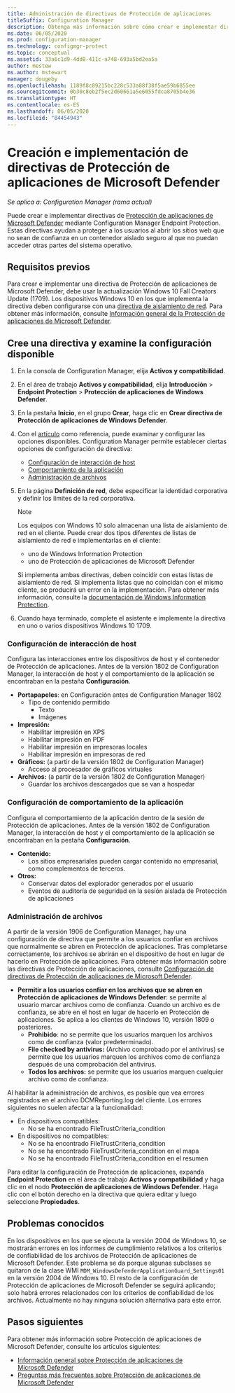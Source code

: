 ```yaml
---
title: Administración de directivas de Protección de aplicaciones
titleSuffix: Configuration Manager
description: Obtenga más información sobre cómo crear e implementar directivas de Protección de aplicaciones de Microsoft Defender.
ms.date: 06/05/2020
ms.prod: configuration-manager
ms.technology: configmgr-protect
ms.topic: conceptual
ms.assetid: 33a6c1d9-4dd8-411c-a748-693a5bd2ea5a
author: mestew
ms.author: mstewart
manager: dougeby
ms.openlocfilehash: 1189f8c89215bc228c533a88f38f5ae59b6855ee
ms.sourcegitcommit: 0b30c8eb2f5ec2d60661a5e6055fdca8705b4e36
ms.translationtype: HT
ms.contentlocale: es-ES
ms.lasthandoff: 06/05/2020
ms.locfileid: "84454943"
---
```

# <a name="create-and-deploy-microsoft-defender-application-guard-policy"></a>Creación e implementación de directivas de Protección de aplicaciones de Microsoft Defender

*Se aplica a: Configuration Manager (rama actual)*
<!-- 1351960 -->  
Puede crear e implementar directivas de [Protección de aplicaciones de Microsoft Defender](https://docs.microsoft.com/windows/security/threat-protection/microsoft-defender-application-guard/md-app-guard-overview) mediante Configuration Manager Endpoint Protection. Estas directivas ayudan a proteger a los usuarios al abrir los sitios web que no sean de confianza en un contenedor aislado seguro al que no puedan acceder otras partes del sistema operativo.

## <a name="prerequisites"></a>Requisitos previos

Para crear e implementar una directiva de Protección de aplicaciones de Microsoft Defender, debe usar la actualización Windows 10 Fall Creators Update (1709). Los dispositivos Windows 10 en los que implementa la directiva deben configurarse con una [directiva de aislamiento de red](https://docs.microsoft.com/windows/security/threat-protection/microsoft-defender-application-guard/configure-md-app-guard#network-isolation-settings). Para obtener más información, consulte [Información general de la Protección de aplicaciones de Microsoft Defender](https://docs.microsoft.com/windows/security/threat-protection/microsoft-defender-application-guard/md-app-guard-overview).

## <a name="create-a-policy-and-to-browse-the-available-settings"></a>Cree una directiva y examine la configuración disponible

1. En la consola de Configuration Manager, elija **Activos y compatibilidad**.
2. En el área de trabajo **Activos y compatibilidad**, elija **Introducción** > **Endpoint Protection** > **Protección de aplicaciones de Windows Defender**.
3. En la pestaña **Inicio**, en el grupo **Crear**, haga clic en **Crear directiva de Protección de aplicaciones de Windows Defender**.
4. Con el [artículo](https://docs.microsoft.com/windows/security/threat-protection/microsoft-defender-application-guard/configure-md-app-guard) como referencia, puede examinar y configurar las opciones disponibles. Configuration Manager permite establecer ciertas opciones de configuración de directiva:
   - [Configuración de interacción de host](#bkmk_HIS)
   - [Comportamiento de la aplicación](#bkmk_ABS)
   - [Administración de archivos](#bkmk_FM)
5. En la página **Definición de red**, debe especificar la identidad corporativa y definir los límites de la red corporativa.

    > [!NOTE]
    > Los equipos con Windows 10 solo almacenan una lista de aislamiento de red en el cliente. Puede crear dos tipos diferentes de listas de aislamiento de red e implementarlas en el cliente:
    >
    >  - uno de Windows Information Protection
    >  - uno de Protección de aplicaciones de Microsoft Defender
    >
    > Si implementa ambas directivas, deben coincidir con estas listas de aislamiento de red. Si implementa listas que no coincidan con el mismo cliente, se producirá un error en la implementación. Para obtener más información, consulte la [documentación de Windows Information Protection](https://docs.microsoft.com/windows/security/information-protection/windows-information-protection/create-wip-policy-using-configmgr).

6. Cuando haya terminado, complete el asistente e implemente la directiva en uno o varios dispositivos Windows 10 1709.

### <a name="host-interaction-settings"></a><a name="bkmk_HIS"></a> Configuración de interacción de host

Configura las interacciones entre los dispositivos de host y el contenedor de Protección de aplicaciones. Antes de la versión 1802 de Configuration Manager, la interacción de host y el comportamiento de la aplicación se encontraban en la pestaña **Configuración**.

- **Portapapeles**: en Configuración antes de Configuration Manager 1802
  - Tipo de contenido permitido
    - Texto
    - Imágenes
- **Impresión:**
  - Habilitar impresión en XPS
  - Habilitar impresión en PDF
  - Habilitar impresión en impresoras locales
  - Habilitar impresión en impresoras de red
- **Gráficos:** (a partir de la versión 1802 de Configuration Manager)
  - Acceso al procesador de gráficos virtuales
- **Archivos:** (a partir de la versión 1802 de Configuration Manager)
  - Guardar los archivos descargados que se van a hospedar

### <a name="application-behavior-settings"></a><a name="bkmk_ABS"></a> Configuración de comportamiento de la aplicación

Configura el comportamiento de la aplicación dentro de la sesión de Protección de aplicaciones. Antes de la versión 1802 de Configuration Manager, la interacción de host y el comportamiento de la aplicación se encontraban en la pestaña **Configuración**.

- **Contenido:**
  - Los sitios empresariales pueden cargar contenido no empresarial, como complementos de terceros.
- **Otros:**
  - Conservar datos del explorador generados por el usuario
  - Eventos de auditoría de seguridad en la sesión aislada de Protección de aplicaciones

### <a name="file-management"></a><a name="bkmk_FM"></a> Administración de archivos
<!--3555858-->
A partir de la versión 1906 de Configuration Manager, hay una configuración de directiva que permite a los usuarios confiar en archivos que normalmente se abren en Protección de aplicaciones. Tras completarse correctamente, los archivos se abrirán en el dispositivo de host en lugar de hacerlo en Protección de aplicaciones. Para obtener más información sobre las directivas de Protección de aplicaciones, consulte [Configuración de directivas de Protección de aplicaciones de Microsoft Defender](https://docs.microsoft.com/windows/security/threat-protection/microsoft-defender-application-guard/configure-md-app-guard).

- **Permitir a los usuarios confiar en los archivos que se abren en Protección de aplicaciones de Windows Defender**: se permite al usuario marcar archivos como de confianza. Cuando un archivo es de confianza, se abre en el host en lugar de hacerlo en Protección de aplicaciones. Se aplica a los clientes de Windows 10, versión 1809 o posteriores.
  - **Prohibido**: no se permite que los usuarios marquen los archivos como de confianza (valor predeterminado).
  - **File checked by antivirus:** (Archivo comprobado por el antivirus) se permite que los usuarios marquen los archivos como de confianza después de una comprobación del antivirus.
  - **Todos los archivos:** se permite que los usuarios marquen cualquier archivo como de confianza.

Al habilitar la administración de archivos, es posible que vea errores registrados en el archivo DCMReporting.log del cliente. Los errores siguientes no suelen afectar a la funcionalidad: <!--4619457-->

- En dispositivos compatibles:
  - No se ha encontrado FileTrustCriteria_condition
- En dispositivos no compatibles:
  - No se ha encontrado FileTrustCriteria_condition
  - No se ha encontrado FileTrustCriteria_condition en el mapa
  - No se ha encontrado FileTrustCriteria_condition en el resumen

Para editar la configuración de Protección de aplicaciones, expanda **Endpoint Protection** en el área de trabajo **Activos y compatibilidad** y haga clic en el nodo **Protección de aplicaciones de Windows Defender**. Haga clic con el botón derecho en la directiva que quiera editar y luego seleccione **Propiedades**.

## <a name="known-issues"></a>Problemas conocidos

En los dispositivos en los que se ejecuta la versión 2004 de Windows 10, se mostrarán errores en los informes de cumplimiento relativos a los criterios de confiabilidad de los archivos de Protección de aplicaciones de Microsoft Defender. Este problema se da porque algunas subclases se quitaron de la clase WMI `MDM_WindowsDefenderApplicationGuard_Settings01` en la versión 2004 de Windows 10. El resto de la configuración de Protección de aplicaciones de Microsoft Defender se seguirá aplicando; solo habrá errores relacionados con los criterios de confiabilidad de los archivos. Actualmente no hay ninguna solución alternativa para este error. <!--7099444,5946790-->

## <a name="next-steps"></a>Pasos siguientes

Para obtener más información sobre Protección de aplicaciones de Microsoft Defender, consulte los artículos siguientes:
 - [Información general sobre Protección de aplicaciones de Microsoft Defender](https://docs.microsoft.com/windows/security/threat-protection/microsoft-defender-application-guard/md-app-guard-overview)
- [Preguntas más frecuentes sobre Protección de aplicaciones de Microsoft Defender](https://docs.microsoft.com/windows/security/threat-protection/microsoft-defender-application-guard/faq-md-app-guard)
